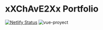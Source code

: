 # xXChAvE2Xx Portfolio
[![Netlify Status](https://api.netlify.com/api/v1/badges/c3fcf9eb-8b86-42fa-b036-f08d840666e7/deploy-status)](https://app.netlify.com/sites/myportfolio-01052023/deploys)
![vue-proyect](https://user-images.githubusercontent.com/54995852/169625260-1c3cea2d-c931-494b-8d76-eb1c64825057.png)
